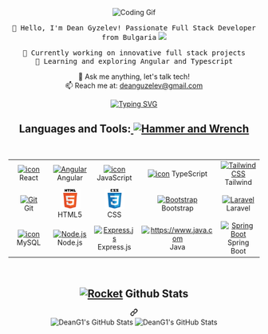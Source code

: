 <!-- Header Section with Animated Gif -->
<p align="center">
  <img src="https://media.giphy.com/media/vzO0Vc8b2VBLi/giphy.gif" width="580" height="280" alt="Coding Gif">
</p>

<!-- About Me Section with Typing Animation -->
<p align="center">
  <samp>🚀 Hello, I'm Dean Gyzelev! Passionate Full Stack Developer from Bulgaria</samp>
  <img src="https://github.com/TheDudeThatCode/TheDudeThatCode/blob/master/Assets/Developer.gif" width="45" /> 
</p>
<!-- Current Focus Section with Bouncing Animation -->
<p align="center">
  <samp>🔭 Currently working on innovative full stack projects</samp><br>
  <samp>🌱 Learning and exploring Angular and Typescript</samp>
</p>

<!-- Contact Section with Icon Animations -->
<p align="center">
  💬 Ask me anything, let's talk tech!<br>
  📫 Reach me at: <a href="mailto:deanguzelev@gmail.com">deanguzelev@gmail.com</a>
</p>
<div align="center">
<a href="https://git.io/typing-svg"><img src="https://readme-typing-svg.demolab.com?font=Fira+Code&weight=500&size=30&pause=1000&color=23E4F7&background=28FF7400&center=true&vCenter=true&width=760&lines=%3Ch1%3EFULLSTACK+DEVELOPER%3C%2Fh1%3E;%3Ch1%3EALWAYS+LEARNING+NEW+THINGS%3C%2Fh1%3E;%3Ch1%3ERELENTLESSLY+DRIVEN+AND+INVENTIVE%3C%2Fh1%3E" alt="Typing SVG" /></a>
</div>
<!-- Social Media Section with Hover Animations -->
<div align="center">
    <h2><strong>Languages and Tools:</strong><a target="_blank" rel="noopener noreferrer nofollow" href="https://raw.githubusercontent.com/Tarikul-Islam-Anik/Animated-Fluent-Emojis/master/Emojis/Objects/Hammer%20and%20Wrench.png">
        <img src="https://raw.githubusercontent.com/Tarikul-Islam-Anik/Animated-Fluent-Emojis/master/Emojis/Objects/Hammer%20and%20Wrench.png" alt="Hammer and Wrench" width="30" height="30" style="max-width: 100%;">
    </a> </h2>
</div>
<br/>
<markdown-accessiblity-table data-catalyst=""><table align="center">
  <tbody><tr>
    <td align="center" width="96">
        <a target="_blank" rel="noopener noreferrer nofollow" href="https://camo.githubusercontent.com/48a026f4399514afed27e76efb9f48e139a0ba4b613d933a8c7a094dc1da475c/68747470733a2f2f74656368737461636b2d67656e657261746f722e76657263656c2e6170702f72656163742d69636f6e2e737667"><img   src="https://techstack-generator.vercel.app/react-icon.svg"   alt="icon" width="40" height="40" data-canonical-src="https://techstack-generator.vercel.app/react-icon.svg" style="max-width: 100%;"></a>
      <br>React
    </td>
     <td align="center" width="96">
        <a target="_blank" rel="noopener noreferrer nofollow" href="https://img.icons8.com/color/48/000000/angularjs.png"><img src="https://img.icons8.com/color/48/000000/angularjs.png" width="40" height="40" alt="Angular" style="max-width: 100%;"></a>
        <br>Angular
      </td>
    <td align="center" width="96">
        <a target="_blank" rel="noopener noreferrer nofollow" href="https://camo.githubusercontent.com/0418a2bf25601cc5d8fae74f654b10d5734360ff2b1bb3b2fea4bb086baf5586/68747470733a2f2f74656368737461636b2d67656e657261746f722e76657263656c2e6170702f6a732d69636f6e2e737667"><img   src="https://techstack-generator.vercel.app/js-icon.svg" alt="icon" width="50" height="50" data-canonical-src="https://techstack-generator.vercel.app/js-icon.svg" style="max-width: 100%;"></a>
      JavaScript
    </td>
    <td align="center" width="96">
        <a target="_blank" rel="noopener noreferrer nofollow" href="https://camo.githubusercontent.com/b8dc7de058b6dca715cef009bc63e74b49f0747d6252cff3da6e7289bf8774d1/68747470733a2f2f74656368737461636b2d67656e657261746f722e76657263656c2e6170702f74732d69636f6e2e737667"><img src="https://techstack-generator.vercel.app/ts-icon.svg"  alt="icon" width="50" height="50" data-canonical-src="https://techstack-generator.vercel.app/ts-icon.svg" style="max-width: 100%;"></a>
      TypeScript
    </td>
  <td align="center" width="96">
    <a target="_blank" rel="noopener noreferrer nofollow" href="https://skillicons.dev">
        <img src="https://skillicons.dev/icons?i=tailwind" width="40" height="40" alt="Tailwind CSS" style="max-width: 100%;">
    </a>
    <br>Tailwind
</td>

  </tr>
  <tr>
    <td align="center" width="96"> 
        <a target="_blank" rel="noopener noreferrer nofollow" href="https://user-images.githubusercontent.com/25181517/192108372-f71d70ac-7ae6-4c0d-8395-51d8870c2ef0.png"><img src="https://user-images.githubusercontent.com/25181517/192108372-f71d70ac-7ae6-4c0d-8395-51d8870c2ef0.png" width="40" height="40" alt="Git" style="max-width: 100%;"></a>
      <br>Git
    </td>
    <td align="center" width="96">
        <a target="_blank" rel="noopener noreferrer nofollow" href="https://camo.githubusercontent.com/4c31cabd8b3aa138d55adcf0a5415e5f71f38f4f5eb0ef7312ef675077834b8d/68747470733a2f2f736b696c6c69636f6e732e6465762f69636f6e733f693d68746d6c"><img src="https://raw.githubusercontent.com/devicons/devicon/master/icons/html5/html5-original-wordmark.svg" width="40" height="40" alt="HTML5" data-canonical-src="https://skillicons.dev/icons?i=html" style="max-width: 100%;"></a>
      <br>HTML5
    </td>
    <td align="center" width="96">
        <a target="_blank" rel="noopener noreferrer nofollow" href="https://camo.githubusercontent.com/e531a79257b93921f8b58efa952eb049ceb2672bcf57bd666165476261c145a8/68747470733a2f2f736b696c6c69636f6e732e6465762f69636f6e733f693d637373"><img src="https://raw.githubusercontent.com/devicons/devicon/master/icons/css3/css3-original-wordmark.svg" width="40" height="40" alt="css" data-canonical-src="https://skillicons.dev/icons?i=css" style="max-width: 100%;"></a>
      <br>CSS
    </td>
   <td align="center" width="96">
    <a target="_blank" rel="noopener noreferrer nofollow" href="https://skillicons.dev">
        <img src="https://skillicons.dev/icons?i=bootstrap" width="35" height="35" alt="Bootstrap" style="max-width: 100%;">
    </a>
    <br>Bootstrap
</td>
<td align="center" width="96">
    <a target="_blank" rel="noopener noreferrer nofollow" href="https://laravel.com">
        <img src="https://skillicons.dev/icons?i=laravel" alt="Laravel" width="40" height="40" style="max-width: 100%;">
    </a>
    <br>Laravel
</td>
  </tr>
 <tr>
   <td align="center" width="96">
        <a target="_blank" rel="noopener noreferrer nofollow" href="https://camo.githubusercontent.com/69fa8ed185f6026de241b4a3eb05855be4660cbc2d36f01b9e9b64e32e0472da/68747470733a2f2f74656368737461636b2d67656e657261746f722e76657263656c2e6170702f6d7973716c2d69636f6e2e737667"><img src="https://techstack-generator.vercel.app/mysql-icon.svg" alt="icon" width="40" height="40" data-canonical-src="https://techstack-generator.vercel.app/mysql-icon.svg" style="max-width: 100%;"></a>
      <br>MySQL
   <td align="center" width="96">
    <a target="_blank" rel="noopener noreferrer nofollow" href="https://skillicons.dev">
        <img src="https://skillicons.dev/icons?i=nodejs" width="40" height="40" alt="Node.js" style="max-width: 100%;">
    </a>
    <br>Node.js
</td>

<td align="center" width="96">
    <a target="_blank" rel="noopener noreferrer nofollow" href="https://img.icons8.com/fluency/48/000000/express-js.png"><img src="https://img.icons8.com/fluency/48/000000/express-js.png" width="40" height="40" alt="Express.js" style="max-width: 100%;"></a>
    <br>Express.js
</td>
              <td align="center" width="96">
        <a target="_blank" rel="noopener noreferrer nofollow" href="https://raw.githubusercontent.com/devicons/devicon/master/icons/java/java-original.svg"><img src="https://techstack-generator.vercel.app/java-icon.svg" width="40" height="40" alt="https://www.java.com" style="max-width: 100%;"></a>
      <br>Java
    </td>
   <td align="center" width="96">
        <a target="_blank" rel="noopener noreferrer nofollow" href="https://img.icons8.com/color/48/000000/spring-logo.png"><img src="https://img.icons8.com/color/48/000000/spring-logo.png" width="40" height="40" alt="Spring Boot" style="max-width: 100%;"></a>
        <br>Spring Boot
      </td>
 </tr>
</tbody></table></markdown-accessiblity-table>
<br/>
<div align="center" class="markdown-heading" dir="auto"><h2 class="heading-element" dir="auto"><a target="_blank" rel="noopener noreferrer nofollow" href="https://raw.githubusercontent.com/Tarikul-Islam-Anik/Animated-Fluent-Emojis/master/Emojis/Travel%20and%20places/Rocket.png"><img src="https://raw.githubusercontent.com/Tarikul-Islam-Anik/Animated-Fluent-Emojis/master/Emojis/Travel%20and%20places/Rocket.png" alt="Rocket" width="30" height="30" style="max-width: 100%;"></a> Github Stats</h2><a id="user-content--github-stats" class="anchor" aria-label="Permalink:  Github Stats" href="#-github-stats"><svg class="octicon octicon-link" viewBox="0 0 16 16" version="1.1" width="16" height="16" aria-hidden="true"><path d="m7.775 3.275 1.25-1.25a3.5 3.5 0 1 1 4.95 4.95l-2.5 2.5a3.5 3.5 0 0 1-4.95 0 .751.751 0 0 1 .018-1.042.751.751 0 0 1 1.042-.018 1.998 1.998 0 0 0 2.83 0l2.5-2.5a2.002 2.002 0 0 0-2.83-2.83l-1.25 1.25a.751.751 0 0 1-1.042-.018.751.751 0 0 1-.018-1.042Zm-4.69 9.64a1.998 1.998 0 0 0 2.83 0l1.25-1.25a.751.751 0 0 1 1.042.018.751.751 0 0 1 .018 1.042l-1.25 1.25a3.5 3.5 0 1 1-4.95-4.95l2.5-2.5a3.5 3.5 0 0 1 4.95 0 .751.751 0 0 1-.018 1.042.751.751 0 0 1-1.042.018 1.998 1.998 0 0 0-2.83 0l-2.5 2.5a1.998 1.998 0 0 0 0 2.83Z"></path></svg></a></div>

<div align="center">
  <img src="https://github-readme-stats.vercel.app/api?username=DeanG1&theme=outrun&show_icons=true&hide_border=false&count_private=false" height="200" alt="DeanG1's GitHub Stats" />
  <img src="https://github-readme-stats.vercel.app/api/top-langs/?username=DeanG1&theme=outrun&show_icons=true&hide_border=false&layout=compact" height="200" alt="DeanG1's GitHub Stats" />
</div>
